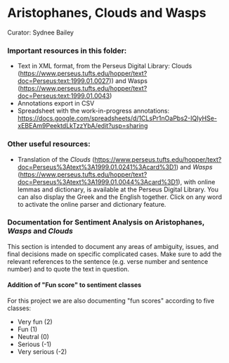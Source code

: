 # Aristophanes, Clouds and Wasps

Curator: Sydnee Bailey 

### Important resources in this folder: 
* Text in XML format, from the Perseus Digital Library: Clouds (https://www.perseus.tufts.edu/hopper/text?doc=Perseus:text:1999.01.0027)) and Wasps (https://www.perseus.tufts.edu/hopper/text?doc=Perseus:text:1999.01.0043)   
* Annotations export in CSV
* Spreadsheet with the work-in-progress annotations: https://docs.google.com/spreadsheets/d/1CLsPr1nOaPbs2-IQIyHSe-xEBEAm9PeektdLkTzzYbA/edit?usp=sharing

### Other useful resources: 
* Translation of the _Clouds_ (https://www.perseus.tufts.edu/hopper/text?doc=Perseus%3Atext%3A1999.01.0241%3Acard%3D1) and _Wasps_ (https://www.perseus.tufts.edu/hopper/text?doc=Perseus%3Atext%3A1999.01.0044%3Acard%3D1), with online lemmas and dictionary, is available at the Perseus Digital Library. You can also display the Greek and the English together. Click on any word to activate the online parser and dictionary feature. 

### Documentation for Sentiment Analysis on Aristophanes, _Wasps_ and _Clouds_
This section is intended to document any areas of ambiguity, issues, and final decisions made on specific complicated cases. Make sure to add the relevant references to the sentence (e.g. verse number and sentence number) and to quote the text in question. 

#### Addition of "Fun score" to sentiment classes
For this project we are also documenting "fun scores" according to five classes: 
* Very fun (2)
* Fun (1)
* Neutral (0)
* Serious (-1)
* Very serious (-2)

